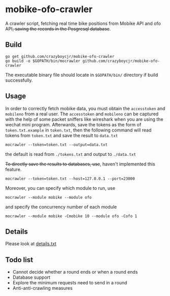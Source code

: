 # mobike-ofo-crawler

A crawler script, fetching real time bike positions from Mobike API and ofo API<s>, saving the records in the Posgresql database</s>.

## Build
```
go get github.com/crazyboycjr/mobike-ofo-crawler
go build -o $GOPATH/bin/mocrawler github.com/crazyboycjr/mobike-ofo-crawler
```
The executable binary file should locate in `$GOPATH/bin/` directory if build successfully.

## Usage

In order to correctly fetch mobike data, you must obtain the `accesstoken` and `mobileno` from a real user. The `accesstoken` and `mobileno` can be captured with the help of some packet sniffers like wireshark when you are using the wechat mini program.
Afterwards, save the tokens as the form of `token.txt.example` in `token.txt`, then the following command will read tokens from `token.txt` and save the result to `data.txt`
```
mocrawler --token=token.txt --output=data.txt
```
the default is read from `./tokens.txt` and output to `./data.txt`

~~To directly save the results to databases, use~~, haven't implemented this feature.
```
mocrawler --token=token.txt --host=127.0.0.1 --port=23000
```

Moreover, you can specify which module to run, use
```
mocrawler --module mobike --module ofo
```
and specify the concurrency number of each module
```
mocrawler --module mobike -Cmobike 10 --module ofo -Cofo 1
```

## Details

Please look at [details.txt](https://github.com/crazyboycjr/mobike-ofo-crawler/blob/master/details.txt)

## Todo list

- Cannot decide whether a round ends or when a round ends
- Database support
- Explore the minimum requests need to send in a round
- Anti-anti-crawling measures

